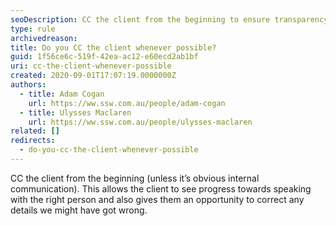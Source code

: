 ```yaml
---
seoDescription: CC the client from the beginning to ensure transparency and accuracy in communication.
type: rule
archivedreason:
title: Do you CC the client whenever possible?
guid: 1f56ce6c-519f-42ea-ac12-e60ecd2ab1bf
uri: cc-the-client-whenever-possible
created: 2020-09-01T17:07:19.0000000Z
authors:
  - title: Adam Cogan
    url: https://ww.ssw.com.au/people/adam-cogan
  - title: Ulysses Maclaren
    url: https://ww.ssw.com.au/people/ulysses-maclaren
related: []
redirects:
  - do-you-cc-the-client-whenever-possible
---
```


CC the client from the beginning (unless it’s obvious internal communication). This allows the client to see progress towards speaking with the right person and also gives them an opportunity to correct any details we might have got wrong.

<!--endintro-->
